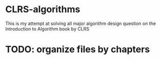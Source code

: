 # CLRS-algorithms
This is my attempt at solving all major algorithm design question on the Introduction to Algorithm book by CLRS


# TODO: organize files by chapters
